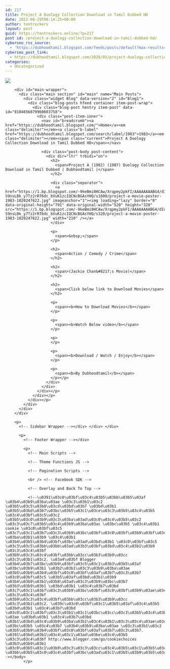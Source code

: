 ```yaml
---
id: 217
title: Project A Duology Collection Download in Tamil Dubbed HD
date: 2021-08-29T06:14:25+00:00
author: tentrockers
layout: post
guid: https://tentrockers.online/?p=217
post id: /project-a-duology-collection-download-in-tamil-dubbed-hd/
cyberseo_rss_source:
  - 'https://dubhoodtamil.blogspot.com/feeds/posts/default?max-results=150&start-index=301'
cyberseo_post_link:
  - https://dubhoodtamil.blogspot.com/2020/05/project-duology-collection-download-in.html
categories:
  - Uncategorized
---
```

<div class="media_block">
  <img src="https://1.bp.blogspot.com/-9keBmi0HCAw/Xrqpmy2pkFI/AAAAAAAABG4/dIc-S9nsLBk_y7Tz2rRT6dc_bVuK1zcIQCNcBGAsYHQ/s72-c/project-a-movie-poster-1983-1020247622.jpg" class="media_thumbnail" />
</div>

  
<!-- Theme Options -->

<!-- Outer Wrapper --></p> 

<div id="outer-wrapper">
  <!-- Main Top Bar -->
  
  <!-- Header Wrapper -->
  
  <!-- Content Wrapper --></p> 
  
  <div class="row" id="content-wrapper">
    <div class="container">
      <div id="post-wrapper">
        <!-- Main Wrapper --></p> 
        
        <div id="main-wrapper">
          <div class="main section" id="main" name="Main Posts">
            <div class="widget Blog" data-version="2" id="Blog1">
              <div class="blog-posts hfeed container item-post-wrap">
                <div class="blog-post hentry item-post" data-id="8104656879960603758">
                  <div class="post-item-inner">
                    <nav id="breadcrumb"><a href="https://dubhoodtamil.blogspot.com/">Home</a><em class="delimiter"></em><a class="b-label" href="https://dubhoodtamil.blogspot.com/search/label/1983">1983</a><em class="delimiter"></em><span class="current">Project A Duology Collection Download in Tamil Dubbed HD</span></nav> 
                    
                    <div class="post-body post-content">
                      <div dir="ltr" trbidi="on">
                        <h2>
                          <span>Project A (1982) (1987) Duology Collection Download in Tamil Dubbed | Dubhoodtamil |</span>
                        </h2>
                        
                        <div class="separator">
                          <a href="https://1.bp.blogspot.com/-9keBmi0HCAw/Xrqpmy2pkFI/AAAAAAAABG4/dIc-S9nsLBk_y7Tz2rRT6dc_bVuK1zcIQCNcBGAsYHQ/s1600/project-a-movie-poster-1983-1020247622.jpg" imageanchor="1"><img loading="lazy" border="0" data-original-height="791" data-original-width="520" height="320" src="https://1.bp.blogspot.com/-9keBmi0HCAw/Xrqpmy2pkFI/AAAAAAAABG4/dIc-S9nsLBk_y7Tz2rRT6dc_bVuK1zcIQCNcBGAsYHQ/s320/project-a-movie-poster-1983-1020247622.jpg" width="210" /></a>
                        </div>
                        
                        <p>
                          <span>&nbsp;</span>
                        </p>
                        
                        <h2>
                          <span>Action / Comedy / Crime</span>
                        </h2>
                        
                        <h2>
                          <span>(Jackie Chan&#8217;s Movie)</span>
                        </h2>
                        
                        <h2>
                          <span>Click below link to Download Movies</span>
                        </h2>
                        
                        <p>
                          <span><b>How to Download Movies</b></span>
                        </p>
                        
                        <p>
                          <span><b>Watch Below video</b></span>
                        </p>
                        
                        <p>
                        </p>
                        
                        <p>
                          <span><b>Download / Watch / Enjoy</b></span>
                        </p>
                        
                        <p>
                          <span><b>By Dubhoodtamil</b></span>
                        </p></p>
                      </div>
                    </div>
                  </div></p>
                </div></p>
              </div></p>
            </div>
          </div>
        </div>
        
        <p>
          <!-- Sidebar Wrapper --></div> </div> </div> 
          
          <p>
            <!-- Footer Wrapper --></div> 
            
            <p>
              <!-- Main Scripts -->
              
              <!-- Theme Functions JS -->
              
              <!-- Pagination Scripts -->
              
              <br /> <!-- Facebook SDK -->
              
              <!-- Overlay and Back To Top -->
              
              <!--\u0391\u03c0\u03bf\u03c4\u03b5\u03bb\u03b5\u03af \u03b4\u03b9\u03ba\u03ae \u03c3\u03b1\u03c2 \u03b5\u03c5\u03b8\u03cd\u03bd\u03b7 \u03bd\u03b1 \u03b5\u03bd\u03b7\u03bc\u03b5\u03c1\u03ce\u03c3\u03b5\u03c4\u03b5 \u03c4\u03bf\u03c5\u03c2 \u03b5\u03c0\u03b9\u03c3\u03ba\u03ad\u03c0\u03c4\u03b5\u03c2 \u03c3\u03c7\u03b5\u03c4\u03b9\u03ba\u03ac \u03bc\u03b5 \u03c4\u03b1 cookie \u03c0\u03bf\u03c5 \u03c7\u03c1\u03b7\u03c3\u03b9\u03bc\u03bf\u03c0\u03bf\u03b9\u03bf\u03cd\u03bd\u03c4\u03b1\u03b9 \u03ba\u03b1\u03b9 \u03c4\u03b1 \u03b4\u03b5\u03b4\u03bf\u03bc\u03ad\u03bd\u03b1 \u03c0\u03bf\u03c5 \u03c3\u03c5\u03bb\u03bb\u03ad\u03b3\u03bf\u03bd\u03c4\u03b1\u03b9 \u03c3\u03c4\u03bf \u03b9\u03c3\u03c4\u03bf\u03bb\u03cc\u03b3\u03b9\u03cc \u03c3\u03b1\u03c2. \u03a4\u03bf Blogger \u03b4\u03b7\u03bc\u03b9\u03bf\u03c5\u03c1\u03b3\u03b5\u03af \u03bc\u03b9\u03b1 \u03b2\u03b1\u03c3\u03b9\u03ba\u03ae \u03b5\u03b9\u03b4\u03bf\u03c0\u03bf\u03af\u03b7\u03c3\u03b7 \u03c0\u03bf\u03c5 \u03b5\u03af\u03bd\u03b1\u03b9 \u03b4\u03b9\u03b1\u03b8\u03ad\u03c3\u03b9\u03bc\u03b7 \u03b3\u03b9\u03b1 \u03bd\u03b1 \u03c4\u03b7\u03bd \u03c7\u03c1\u03b7\u03c3\u03b9\u03bc\u03bf\u03c0\u03bf\u03b9\u03ae\u03c3\u03b5\u03c4\u03b5 \u03c3\u03c4\u03bf \u03b9\u03c3\u03c4\u03bf\u03bb\u03cc\u03b3\u03b9\u03cc \u03c3\u03b1\u03c2. \u039c\u03c0\u03bf\u03c1\u03b5\u03af\u03c4\u03b5 \u03bd\u03b1 \u03c4\u03b7\u03bd \u03c0\u03c1\u03bf\u03c3\u03b1\u03c1\u03bc\u03cc\u03c3\u03b5\u03c4\u03b5 \u03ae \u03bd\u03b1 \u03c4\u03b7\u03bd \u03b1\u03bd\u03c4\u03b9\u03ba\u03b1\u03c4\u03b1\u03c3\u03c4\u03ae\u03c3\u03b5\u03c4\u03b5 \u03bc\u03b5 \u03c4\u03b7 \u03b4\u03b9\u03ba\u03ae \u03c3\u03b1\u03c2 \u03b5\u03b9\u03b4\u03bf\u03c0\u03bf\u03af\u03b7\u03c3\u03b7. \u0391\u03bd\u03b1\u03c4\u03c1\u03ad\u03be\u03c4\u03b5 \u03c3\u03c4\u03bf http://www.blogger.com/go/cookiechoices \u03b3\u03b9\u03b1 \u03c0\u03b5\u03c1\u03b9\u03c3\u03c3\u03cc\u03c4\u03b5\u03c1\u03b5\u03c2 \u03bb\u03b5\u03c0\u03c4\u03bf\u03bc\u03ad\u03c1\u03b5\u03b9\u03b5\u03c2.--></body>
            </p>